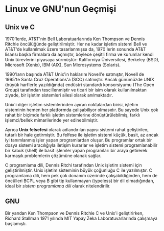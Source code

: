 # Linux ve GNU'nun Geçmişi

## Unix ve C

1970'lerde, AT&T'nin Bell Laboratuarlarında Ken Thompson ve Dennis Ritchie öncülüğünde geliştirilmiştir. Her ne kadar işletim sistemi Bell ve AT&T'de kullanılmak üzere tasarlanmışsa da, 1970'lerin sonunda AT&T lisansı başka firmalara da açmıştır, böylece çeşitli firma ve kurumlar kendi Unix türevlerini piyasaya sürmüştür: Kaliforniya Üniversitesi, Berkeley (BSD), Microsoft (Xenix), IBM (AIX), Sun Microsystems (Solaris).

1990'ların başında AT&T Unix'in haklarını Novell'e satmıştır, Novell de 1995'te Santa Cruz Operations'a (SCO) satmıştır. Ancak günümüzde UNIX (büyük harflerle yazıldığında) endüstri standardı konsorsiyumu (The Open Group) tarafından tescillenmiştir ve ticari bir isim olarak kullanılmaktan ziyade, bir işletim sistemleri ailesi olarak anılmaktadır.

Unix'i diğer işletim sistemlerinden ayıran noktalardan birisi, işletim sisteminin hemen her platformda çalışabiliyor olmasıdır. Bu sayede Unix çok rahat bir biçimde farklı işletim sistemlerine dönüştürülebilmiş, farklı işlemci/bellek mimarilerinde yer edinebilmiştir.

Ayrıca **Unix felsefesi** olarak adlandırılan yapısı sistemi rahat geliştirilen, tutarlı bir hale getirmiştir. Bu felfese ile işletim sistemi küçük, basit, az ancak iyi tanımlanmış işler yapan programlardan oluşur. Bu programlar ortak bir dosya sistemi aracılığıyla iletişim kurarlar ve işletim sistemi programlanabilir bir kabuk (shell) ile basit işlemler yapan programları bir araya getirerek karmaşık problemlerin çözümüne olanak sağlar.

C programlama dili, Dennis Ritchi tarafından Unix işletim sistemi için geliştirilmiştir. Unix işletim sisteminin büyük çoğunluğu C ile yazılmıştır. C programlama dili, hem pek çok donanım üzerinde çalışabildiğinden, hem de öncülleri BCPL veya B gibi tip kullanmayan (typeless) bir dil olmadığından, ideal bir *sistem programlama dili* olarak nitelendirilir.

## GNU

Bir yandan Ken Thompson ve Dennis Ritchie C ve Unix'i geliştirirken, Richard Stallman 1971 yılında MIT Yapay Zeka Laboratuvarlarında çalışmaya başlamıştı.
